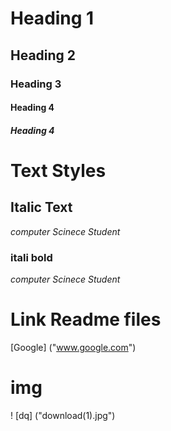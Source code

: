 # Heading 1
## Heading 2
### Heading 3
#### Heading 4
##### Heading 4

# Text Styles
## Italic Text
*computer Scinece Student*

### itali bold
*computer Scinece Student*
# Link Readme files
[Google] ("www.google.com")
# img
! [dq] ("download(1).jpg")


